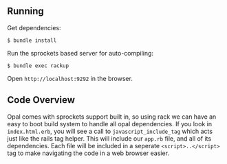 
## Running

Get dependencies:

```
$ bundle install
```

Run the sprockets based server for auto-compiling:

```
$ bundle exec rackup
```

Open `http://localhost:9292` in the browser.

## Code Overview

Opal comes with sprockets support built in, so using rack we can have an
easy to boot build system to handle all opal dependencies. If you look
in `index.html.erb`, you will see a call to `javascript_include_tag`
which acts just like the rails tag helper. This will include our
`app.rb` file, and all of its dependencies. Each file will be included
in a seperate `<script>..</script>` tag to make navigating the code in a
web browser easier.
